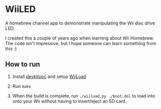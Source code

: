 # WiiLED

A homebrew channel app to demonstrate manipulating the Wii disc drive LED.

I created this a couple of years ago when learning about Wii Homebrew. The code isn't impressive, but I hope someone can learn something from this :)

## How to run

1. Install [devkitppc](https://wiibrew.org/wiki/DevkitPPC) and setup [WiiLoad](https://wiibrew.org/wiki/Wiiload)

2. Run `make`

3. When the build is complete, run `./wiiload.py ./boot.dol` to load into onto your Wii without having to insert/eject an SD card.

